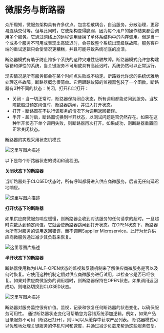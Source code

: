# 微服务与断路器

众所周知，微服务架构具有许多优点。包含松散耦合，自治服务，分散治理，更容易连续交付等。但与此同时，它使架构变得脆弱，因为每个用户的操作结果都会调用多个服务。它通过网络上的远程调用替换了单体系结构中的内存调用。但是当一个或多个服务不可用或表现出高延迟时，会导致整个系统出现级联故障。服务客户端的重试逻辑只会使情况更糟糕，并且可能导致系统彻底的崩溃。

断路器模式有助于防止跨多个系统的这种灾难性级联故障。断路器模式允许您构建容错和弹性的系统，当关键服务不可用或具有高延迟时，系统仍然可以正常运行。

现实情况是所有服务都会在某个时间点失败或不稳定。断路器允许您的系统优雅地处理这些故障。断路器概念很简单。它用跟踪故障的监视器包装了一个函数。断路器有3种不同的状态：关闭，打开和半打开：

 - 关闭 - 当一切正常时，断路器保持闭合状态，所有调用都能访问到服务。当故障数超过预定阈值时，断路器跳闸，并进入打开状态。 
 - 打开 - 断路器在不执行该服务的情况下为调用返回错误。 
 - 半开 - 超时后，断路器切换到半开状态，以测试问题是否仍然存在。如果在这种半开状态下单个调用失败，则断路器再次打开。如果成功，则断路器重置回正常关闭状态。

断路器的实现采用状态机模式

![这里写图片描述](https://img-blog.csdn.net/20180808155403650?watermark/2/text/aHR0cHM6Ly9ibG9nLmNzZG4ubmV0L3BldGVyd2FuZ2hhbw==/font/5a6L5L2T/fontsize/400/fill/I0JBQkFCMA==/dissolve/70)

以下是每个断路器状态的说明和流程图。

**关闭状态下的断路器**

当断路器处于CLOSED状态时，所有呼叫都将进入供应商微服务，后者无任何延迟地响应。

![这里写图片描述](https://img-blog.csdn.net/20180808155809377?watermark/2/text/aHR0cHM6Ly9ibG9nLmNzZG4ubmV0L3BldGVyd2FuZ2hhbw==/font/5a6L5L2T/fontsize/400/fill/I0JBQkFCMA==/dissolve/70)

**打开状态下的断路器**

如果供应商微服务响应缓慢，则断路器会收到对该服务的任何请求的超时。一旦超时次数达到预定阈值，它就会使断路器跳闸到打开状态。在OPEN状态下，断路器为所有对服务的调用返回错误，而不调用Supplier Microservice。此行为允许供应商微服务通过减少其负载来恢复。

![这里写图片描述](https://img-blog.csdn.net/20180808155839965?watermark/2/text/aHR0cHM6Ly9ibG9nLmNzZG4ubmV0L3BldGVyd2FuZ2hhbw==/font/5a6L5L2T/fontsize/400/fill/I0JBQkFCMA==/dissolve/70)

**半开状态下的断路器**

断路器使用称为HALF-OPEN状态的监视和反馈机制来了解供应商微服务是否以及何时恢复。它使用这种机制定期对供应商微服务进行试用，以检查它是否已经恢复。如果对供应商微服务的调用超时，则断路器保持在OPEN状态。如果调用返回成功，则电路切换到CLOSED状态。

![这里写图片描述](https://img-blog.csdn.net/20180808155910470?watermark/2/text/aHR0cHM6Ly9ibG9nLmNzZG4ubmV0L3BldGVyd2FuZ2hhbw==/font/5a6L5L2T/fontsize/400/fill/I0JBQkFCMA==/dissolve/70)

断路器对服务监控很有价值。监视，记录和恢复任何断路器的状态变化，以确保服务可用性。 通过断路器状态变化可帮助您为容错系统添加逻辑。例如，如果产品目录服务不可用（断路已打开），则UI可以从缓存中获取产品列表。 断路器模式可以优雅地处理关键服务的停机时间和速度，并通过减少负载来帮助这些服务恢复。